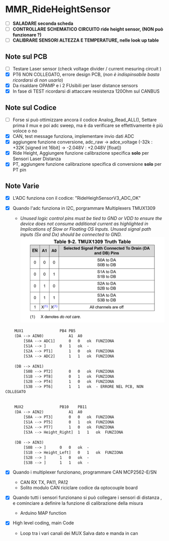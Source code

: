 # MMR_RideHeightSensor
- [ ] **SALADARE seconda scheda**
- [ ] **CONTROLLARE SCHEMATICO CIRCUITO ride height sensor, (NON può funzionare ?)**
- [ ] **CALIBRARE SENSORI ALTEZZA E TEMPERATURE, nelle look up table**
## Note sul PCB
- [ ] Testare Laser sensor (check voltage divider / current mesuring circuit )
- [x] PT6 NON COLLEGATO, errore design PCB, (_non è indispinsabile basta ricordarsi di non usarlo_)
- [x] Da risaldare OPAMP e i 2 FUsibili per laser distance sensors
- [x] In fase di TEST ricordarsi di attaccare resistenza 120Ohm sul CANBUS

## Note sul Codice
- [ ] Forse si può ottimizzare ancora il codice Analog_Read_ALL(), Settare prima il mux e poi adc sweep, ma è da verificare se effettivamente è più voloce o no 
- [x] CAN, test message funziona, implementare invio dati ADC
- [x] aggiungere funzione conversione, adc_raw -> adce_voltage  (-32k : +32K [signed int 16bit]  -> -2.048V : +2.048V [float])
- [x] Ride Height, Aggiungere funzione calibrazione specifica **solo** per Sensori Laser Distanza
- [x] PT, aggiungere funzione calibrazione specifica di conversione **solo** per PT pin

## Note Varie

- [x] L'ADC funziona con il codice: "RideHeighSensorV3_ADC_OK"

- [x] Quando l'adc funziona in I2C, porgrammare Multiplexers TMUX1309
    - *Unused logic control pins must be tied to GND or VDD to ensure the device does not consume additional current as highlighted in Implications of Slow or Floating OS Inputs. Unused signal path inputs (Sx and Dx) should be connected to GND.*
    ![Table](/MUX%20Control%20Table.png)

```
    MUX1				PB4	PB5
	(DA --> AIN0)			A1	A0
		[S0A --> ADC1]		0	0	ok	FUNZIONA
		[S1A --> ]		0	1	ok	-
		[S2A --> PT1]		1	0	ok	FUNZIONA
		[S3A --> ADC2]		1	1	ok	FUNZIONA

	(DB --> AIN1)	
		[S0B --> PT2]		0	0	ok	FUNZIONA
		[S1B --> PT8]		0	1	ok	FUNZIONA
		[S2B --> PT4]		1	0	ok	FUNZIONA
		[S3B --> PT6]		1	1	ok	- ERRORE NEL PCB, NON COLLEGATO 


    MUX2				PB10	PB11
	(DA --> AIN2)			A1	A0
		[S0A --> PT3]		0	0	ok	FUNZIONA
		[S1A --> PT5]		0	1	ok	FUNZIONA
		[S2A --> PT7]		1	0	ok	FUNZIONA
		[S3A --> Height_Right]	1	1	ok	FUNZIONA

	(DB --> AIN3)			
		[S0B --> ]		0	0	ok	-
		[S1B --> Height_Left]	0	1	ok	FUNZIONA
		[S2B --> ]		1	0	ok	-
		[S3B --> ]		1	1	ok	-
```

- [x] Quando i multiplexer funzionano, programmare CAN MCP2562-E/SN
    - CAN RX TX, PA11, PA12
    - Solito modulo CAN riciclare codice da optocouple board

- [x] Quando tutti i sensori funzionano si può collegare i sensori di distanza , e cominciare a definire la funzione di calibrazione della misura
    - Arduino MAP function

- [x] High level coding, main Code 
    - Loop tra i vari canali dei MUX Salva dato e manda in can
